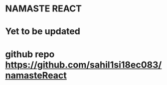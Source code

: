 # NAMASTE REACT

# Yet to be updated

# github repo https://github.com/sahil1si18ec083/namasteReact
